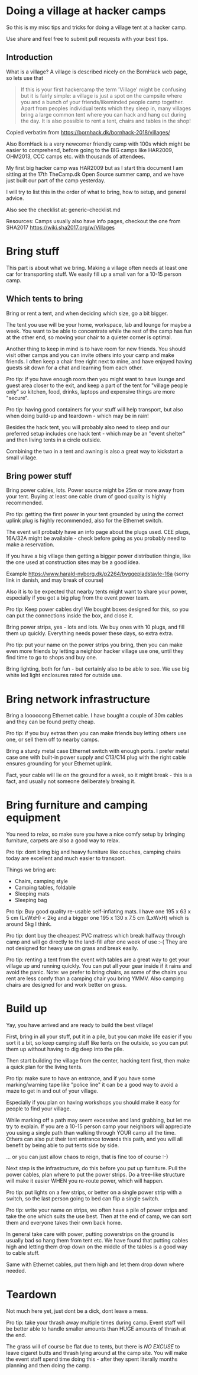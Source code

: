 # Doing a village at hacker camps

So this is my misc tips and tricks for doing a village tent at a hacker camp.

Use share and feel free to submit pull requests with your best tips.

## Introduction

What is a village?
A village is described nicely on the BornHack web page, so lets use that

> If this is your first hackercamp the term 'Village' might be confusing but it is fairly simple: a village is just a spot on the campsite where you and a bunch of your friends/likeminded people camp together. Apart from peoples individual tents which they sleep in, many villages bring a large common tent where you can hack and hang out during the day. It is also possible to rent a tent, chairs and tables in the shop!

Copied verbatim from
  https://bornhack.dk/bornhack-2018/villages/

Also BornHack is a very newcomer friendly camp with 100s which might be easier to comprehend, before going to the BIG camps like HAR2009, OHM2013, CCC camps etc. with thousands of attendees.

My first big hacker camp was HAR2009 but as I start this document I am sitting at the 17th TheCamp.dk Open Source summer camp, and we have just built our part of the camp yesterday.

I will try to list this in the order of what to bring, how to setup, and general advice.

Also see the checklist at: generic-checklist.md

Resources:
Camps usually also have info pages, checkout the one from SHA2017 https://wiki.sha2017.org/w/Villages

# Bring stuff

This part is about what we bring. Making a village often needs at least one car for transporting stuff. We easily fill up a small van for a 10-15 person camp.


## Which tents to bring

Bring or rent a tent, and when deciding which size, go a bit bigger.

The tent you use will be your home, workspace, lab and lounge for maybe a week. You want to be able to concentrate while the rest of the camp has fun at the other end, so moving your chair to a quieter corner is optimal.

Another thing to keep in mind is to have room for new friends. You should visit other camps and you can invite others into your camp and make friends. I often keep a chair free right next to mine, and have enjoyed having guests sit down for a chat and learning from each other.

Pro tip: if you have enough room then you might want to have lounge and guest area closer to the exit, and keep a part of the tent for "village people only" so kitchen, food, drinks, laptops and expensive things are more "secure".

Pro tip: having good containers for your stuff will help transport, but also when doing build-up and teardown - which may be in rain!

Besides the hack tent, you will probably also need to sleep and our preferred setup includes one hack tent - which may be an "event shelter" and then living tents in a circle outside.

Combining the two in a tent and awning is also a great way to kickstart a small village.


## Bring power stuff

Bring power cables, lots. Power source might be 25m or more away from your tent. Buying at least one cable drum of good quality is highly recommended.

Pro tip: getting the first power in your tent grounded by using the correct uplink plug is highly recommended, also for the Ethernet switch.

The event will probably have an info page about the plugs used. CEE plugs, 16A/32A might be available - check before going as you probably need to make a reservation.

If you have a big village then getting a bigger power distribution thingie, like the one used at construction sites may be a good idea.

Example https://www.harald-nyborg.dk/p2264/byggepladstavle-16a
(sorry link in danish, and may break of course)

Also it is to be expected that nearby tents might want to share your power, especially if you got a big plug from the event power team.

Pro tip: Keep power cables dry! We bought boxes designed for this, so you can put the connections inside the box, and close it.

Bring power strips, yes - lots and lots. We buy ones with 10 plugs, and fill them up quickly. Everything needs power these days, so extra extra.

Pro tip: put your name on the power strips you bring, then you can make even more friends by letting a neighbor hacker village use one, until they find time to go to shops and buy one.

Bring lighting, both for fun - but certainly also to be able to see. We use big white led light enclosures rated for outside use.

# Bring network infrastructure

Bring a loooooong Ethernet cable. I have bought a couple of 30m cables and they can be found pretty cheap.

Pro tip: if you buy extras then you can make friends buy letting others use one, or sell them off to nearby camps.

Bring a sturdy metal case Ethernet switch with enough ports. I prefer metal case one with built-in power supply and C13/C14 plug with the right cable ensures grounding for your Ethernet uplink.

Fact, your cable will lie on the ground for a week, so it might break - this is a fact, and usually not someone deliberately breaing it.

# Bring furniture and camping equipment

You need to relax, so make sure you have a nice comfy setup by bringing furniture, carpets are also a good way to relax.

Pro tip: dont bring big and heavy furniture like couches, camping chairs today are excellent and much easier to transport.

Things we bring are:
* Chairs, camping style
* Camping tables, foldable
* Sleeping mats
* Sleeping bag

Pro tip: Buy good quality re-usable self-inflating mats. I have one 195 x 63 x 5 cm (LxWxH) < 2kg and a bigger one 195 x 130 x 7.5 cm (LxWxH) which is around 5kg I think.

Pro tip: dont buy the cheapest PVC matress which break halfway through camp and will go directly to the land-fill after one week of use :-( They are not designed for heavy use on grass and break easily.

Pro tip: renting a tent from the event with tables are a great way to get your village up and running quickly. You can put all your gear inside if it rains and avoid the panic. Note: we prefer to bring chairs, as some of the chairs you rent are less comfy than a camping chair you bring YMMV. Also camping chairs are designed for and work better on grass.

# Build up

Yay, you have arrived and are ready to build the best village!

First, bring in all your stuff, put it in a pile, but you can make life easier if you sort it a bit, so keep camping stuff like tents on the outside, so you can put them up without having to dig deep into the pile.

Then start building the village from the center, hacking tent first, then make a quick plan for the living tents.

Pro tip: make sure to have an entrance, and if you have some marking/warning tape like "police line" it can be a good way to avoid a maze to get in and out of your village.

Especially if you plan on having workshops you should make it easy for people to find your village.

While marking off a path may seem excessive and land grabbing, but let me try to explain. If you are a 10-15 person camp your neighbors will appreciate you using a single path than walking through YOUR camp all the time. Others can also put their tent entrance towards this path, and you will all benefit by being able to put tents side by side.

... or you can just allow chaos to reign, that is fine too of course :-)

Next step is the infrastructure, do this before you put up furniture. Pull the power cables, plan where to put the power strips. Do a tree-like structure will make it easier WHEN you re-route power, which will happen.

Pro tip: put lights on a few strips, or better on a single power strip with a switch, so the last person going to bed can flip a single switch.

Pro tip: write your name on strips, we often have a pile of power strips and take the one which suits the use best. Then at the end of camp, we can sort them and everyone takes their own back home.

In general take care with power, putting powerstrips on the ground is usually bad so hang them from tent etc. We have found that putting cables high and letting them drop down on the middle of the tables is a good way to cable stuff.

Same with Ethernet cables, put them high and let them drop down where needed.

# Teardown

Not much here yet, just dont be a dick, dont leave a mess.

Pro tip: take your thrash away multiple times during camp. Event staff will be better able to handle smaller amounts than HUGE amounts of thrash at the end.

The grass will of course be flat due to tents, but there is _NO EXCUSE_ to leave cigaret butts and thrash lying around at the camp site. You will make the event staff spend time doing this - after they spent literally months planning and then doing the camp.
